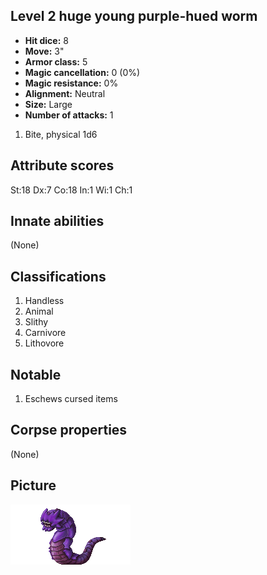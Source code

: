## Level 2 huge young purple-hued worm
- **Hit dice:** 8
- **Move:** 3"
- **Armor class:** 5
- **Magic cancellation:** 0 (0%)
- **Magic resistance:** 0%
- **Alignment:** Neutral
- **Size:** Large
- **Number of attacks:** 1
1. Bite, physical 1d6
## Attribute scores
St:18 Dx:7 Co:18 In:1 Wi:1 Ch:1
## Innate abilities
(None)
## Classifications
1. Handless
2. Animal
3. Slithy
4. Carnivore
5. Lithovore
## Notable
1. Eschews cursed items
## Corpse properties
(None)
## Picture
![Baby purple worm](https://github.com/hyvanmielenpelit/GnollHackTileSet/blob/main/Monsters/baby_purple_worm/baby_purple_worm.png)

